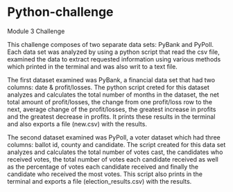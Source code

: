 # Python-challenge
Module 3 Challenge

This challenge composes of two separate data sets: PyBank and PyPoll. Each data set was analyzed by using a python script that read the csv file, examined the data to extract requested information using various methods which printed in the terminal and was also writ to a text file. 

The first dataset examined was PyBank, a financial data set that had two columns: date & profit/losses. The python script creted for this dataset analyzes and calculates the total number of months in the dataset, the net total amount of profit/losses, the change from one profit/loss row to the next, average change of the profit/losses, the greatest increase in profits and the greatest decrease in profits. It prints these results in the terminal and also exports a file (new.csv) with the results.

The second dataset examined was PyPoll, a voter dataset which had three columns: ballot id, county and candidate. The script created for this data set analyzes and calculates the total number of votes cast, the candidates who received votes, the total number of votes each candidate received as well as the percentage of votes each candidate received and finally the candidate who received the most votes. This script also prints in the terminal and exports a file (election_results.csv) with the results. 
